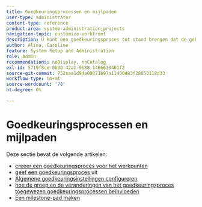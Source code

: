 ```yaml
---
title: Goedkeuringsprocessen en mijlpaden
user-type: administrator
content-type: reference
product-area: system-administration;projects
navigation-topic: customize-workfront
description: U kunt een goedkeuringsproces tot stand brengen dat de gebruikers aan een het werkpunt, document, of proef kunnen vastmaken. U kunt ook milestone-paden maken die op elk project in het systeem kunnen worden toegepast.
author: Alina, Caroline
feature: System Setup and Administration
role: Admin
recommendations: noDisplay, noCatalog
exl-id: 5719f8ce-0b30-42a1-9b88-1466630401f2
source-git-commit: 752caa1d94a09871b97a11400d83f28853118d33
workflow-type: tm+mt
source-wordcount: '78'
ht-degree: 0%

---
```


# Goedkeuringsprocessen en mijlpaden

Deze sectie bevat de volgende artikelen:

* [ creeer een goedkeuringsproces voor het werkpunten ](../../../administration-and-setup/customize-workfront/configure-approval-milestone-processes/create-approval-processes.md)
* [ geef een goedkeuringsproces ](../../../administration-and-setup/customize-workfront/configure-approval-milestone-processes/edit-an-approval-process.md) uit
* [Algemene goedkeuringsinstellingen configureren](../../../administration-and-setup/customize-workfront/configure-approval-milestone-processes/establish-approval-settings.md)
* [ hoe de groep en de veranderingen van het goedkeuringsproces toegewezen goedkeuringsprocessen beïnvloeden ](../../../administration-and-setup/customize-workfront/configure-approval-milestone-processes/how-changes-affect-group-approvals.md)
* [Een milestone-pad maken](../../../administration-and-setup/customize-workfront/configure-approval-milestone-processes/create-milestone-path.md)
